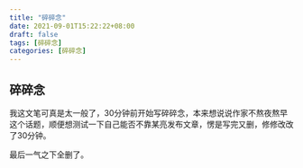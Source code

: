 ```yaml
---
title: "碎碎念"
date: 2021-09-01T15:22:22+08:00
draft: false
tags: [碎碎念]
categories: [碎碎念]
---
```


## 碎碎念

我这文笔可真是太一般了，30分钟前开始写碎碎念，本来想说说作家不熬夜熬早这个话题，顺便想测试一下自己能否不靠某亮发布文章，愣是写完又删，修修改改了30分钟。

最后一气之下全删了。





